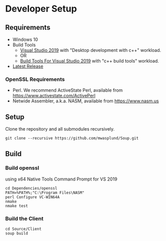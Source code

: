 # Developer Setup

## Requirements
* Windows 10
* Build Tools
  * [Visual Studio 2019](https://visualstudio.microsoft.com/downloads/) with "Desktop development with c++" workload.
  * OR
  * [Build Tools For Visual Studio 2019](https://visualstudio.microsoft.com/downloads/#build-tools-for-visual-studio-2019) with "c++ build tools" workload.
* [Latest Release](https://github.com/mwasplund/Soup/releases)

### OpenSSL Requirements
* Perl. We recommend ActiveState Perl, available from https://www.activestate.com/ActivePerl
* Netwide Assembler, a.k.a. NASM, available from https://www.nasm.us

## Setup
Clone the repository and all submodules recursively.

```
git clone --recursive https://github.com/mwasplund/Soup.git
```

## Build

### Build openssl
using x64 Native Tools Command Prompt for VS 2019
```
cd Dependencies/openssl
PATH=%PATH%;"C:\Program Files\NASM"
perl Configure VC-WIN64A
nmake
nmake test
```

### Build the Client
```
cd Source/Client
soup build
```
